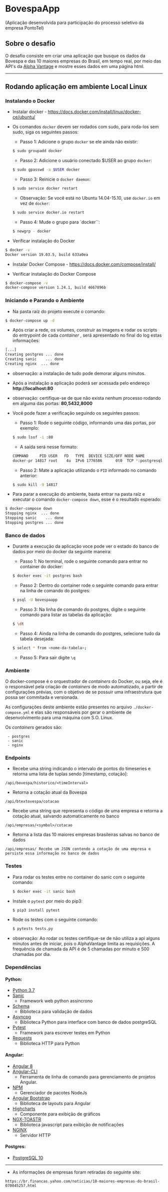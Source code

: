 # BovespaApp

(Aplicação desenvolvida para participação do processo seletivo da empresa PontoTel)

## Sobre o desafio
O desafio consiste em criar uma aplicação que busque os dados da Bovespa e das 10 maiores empresas do Brasil, em tempo real, por meio das API's da [Alpha Vantage](https://www.alphavantage.co/) e mostre esses dados em uma página html.

---


## Rodando aplicação em ambiente Local Linux ##

### Instalando o Docker ###

- Instalar docker - https://docs.docker.com/install/linux/docker-ce/ubuntu/

- Os comandos `docker` devem ser rodados com sudo, para roda-los sem sudo, siga os seguintes passos:

    - Passo 1: Adicione o grupo `docker` se ele ainda não existir:

    
    ```bash
    $ sudo groupadd docker
    ```
  
    - Passo 2: Adicione o usuário conectado $USER ao grupo `docker`:
     
    ```bash
    $ sudo gpasswd -a $USER docker
    ```
  
    - Passo 3: Reinicie o `docker daemon`:
    
     ```bash
    $ sudo service docker restart 
    ```
  
    - Observação: Se você está no Ubuntu 14.04-15.10, use `docker.io` em vez de `docker`:
    
    ```bash
    $ sudo service docker.io restart
    ``` 

    - Passo 4: Mude o grupo para  `docker``:
    
     ```bash
    $ newgrp - docker
    ```
    
- Verificar instalação do Docker

```bash
$ docker -v
Docker version 19.03.5, build 633a0ea
```

- Instalar Docker Compose - https://docs.docker.com/compose/install/

-  Verificar instalação do Docker Compose

```bash
$ docker-compose -v
docker-compose version 1.24.1, build 4667896b
```

### Iniciando e Parando o Ambiente ###

- Na pasta raíz do projeto execute o comando:

```bash
$ docker-compose up -d
```

- Após criar a rede, os volumes, construir as imagens e rodar os scripts do entrypoint de cada _container_ , será apresentado no final do log estas informações:

```bash
[...]
Creating postgres ... done
Creating sanic    ... done
Creating nginx  ... done
```
- observação: a instalação de tudo pode demorar alguns minutos.


- Após a instalação a aplicação poderá ser acessada pelo endereço **http://localhost:80**

- observação: certifique-se de que não exista nenhum processo rodando em alguma das portas: **80,5432,8000**

- Você pode fazer a verificação seguindo os seguintes passos:

    - Passo 1: Rode o seguinte código, informando uma das portas, por exemplo:

    ```bash
    $ sudo lsof -i :80
    ```

    - A saída será nesse formato:

    ```bash
    COMMAND     PID USER   FD   TYPE  DEVICE SIZE/OFF NODE NAME
    docker-pr 14817 root    4u  IPv6 1776586      0t0  TCP *:postgresql (LISTEN)
    ```

    - Passo 2: Mate a aplicação utilizando o `PID` informado no comando anterior:
    
    ```bash
    $ sudo kill -9 14817
    ```

- Para parar a execução do ambiente, basta entrar na pasta raíz e executar o comando `docker-compose down`, esse é o resultado esperado:

```bash
$ docker-compose down
Stopping nginx  ... done
Stopping sanic    ... done
Stopping postgres ... done
```

### Banco de dados ###

- Durante a execução da aplicação voce pode ver o estado do banco de dados por meio do docker da seguinte maneira:
    
    - Passo 1: No terminal, rode o seguinte comando para entrar no container do docker:

    ```bash
    $ docker exec -it postgres bash
    ```

    - Passo 2: Dentro do container rode o seguinte comando para entrar na linha de comando do postgres:

    ```bash
    $ psql -U bovespaapp
    ```

    - Passo 3: Na linha de comando do postgres, digite o seguinte comando para listar as tabelas da aplicação:
    
    ```bash
    $ \dt
    ```
    - Passo 4: Ainda na linha de comando do postgres, selecione tudo da tabela desejada:
    
    ```bash
    $ select * from <nome-da-tabela>;
    ```

    - Passo 5: Para sair digite `\q`
    

### Ambiente ###

O docker-compose é o orquestrador de _containers_ do Docker, ou seja, ele é o responsável pela criação de _containers_ de modo automatizado, a partir de configurações prévias, com o objetivo de se possuir uma infraestrutura que possa ser commitada e versionada.

As configurações deste ambiente estão presentes no arquivo `./docker-compose.yml` e elas são responsáveis por gerar o ambiente de desenvolvimento para uma máquina com S.O. Linux.

Os _containers_ gerados são:

```text
 - postgres
 - sanic
 - nginx
```


### Endpoints ###

- Recebe uma string indicando o intervalo de pontos do timeseries e retorna uma lista de tuplas sendo [timestamp, cotação]:

```text
/api/bovespa/historico/<timeInterval> 
```

- Retorna a cotação atual da Bovespa

```text
/api/btextovespa/cotacao
```

- Recebe uma string que representa o código de uma empresa e retorna a cotação atual, salvando automaticamente no banco

```text
/api/empresas/<symbol>/cotacao
```

- Retorna a lista das 10 maiores empresas brasileiras salvas no banco de dados

```text
/api/empresas/ Recebe um JSON contendo a cotação de uma empresa e persiste essa informação no banco de dados
```

### Testes ###

- Para rodar os testes entre no container do sanic com o seguinte comando:

    ```bash
    $ docker exec -it sanic bash
    ```

- Instale o `pytest` por meio do pip3:

    ```bash
    $ pip3 install pytest
    ```
- Rode os testes com o seguinte comando:

    ```bash
    $ pytests tests.py
    ```

- observação: Ao rodar os testes certifique-se de não utiliza a api alguns minutos antes de iniciar, pois o AlphaVantage limita as requisições. A frequência de chamada da API é de 5 chamadas por minuto e 500 chamadas por dia.

### Dependências ###

#### Python:

+ [Python 3.7](https://www.python.org/)
+ [Sanic](https://sanic.readthedocs.io/en/latest/index.html)
  - Framework web python assíncrono
+ [Schema](https://pypi.org/project/schema/)
  - Biblioteca para validação de dados
+ [Asyncpg](https://magicstack.github.io/asyncpg/current/index.html)
  - Biblioteca Python para interface com banco de dados postgreSQL
+ [Pytest](https://docs.pytest.org/en/latest/)
  - Framework para escrever testes em Python
+ [Requests](https://requests.readthedocs.io/pt_BR/latest/user/quickstart.html)
  - Biblioteca HTTP para Python

#### Angular:
+ [Angular 8](https://angular.io/)
+ [Angular-CLI](https://cli.angular.io/)
  - Ferramenta de linha de comando para gerenciamento de projetos Angular.
+ [NPM](https://www.npmjs.com/)
  - Gerenciador de pacotes NodeJs
+ [Angular Bootstrap](https://ng-bootstrap.github.io/#/home)
  - Biblioteca de layouts para Angular
+ [Highcharts](https://www.highcharts.com/blog/post/highcharts-and-angular-7/)
  - Componente para exibição de gráficos
+ [NGX-TOASTR](https://www.npmjs.com/package/ngx-toastr)
  - Biblioteca javascript para exibição de notificações
+ [NGINX](https://www.nginx.com/)
  - Servidor HTTP

#### Postgres:
+ [PostgreSQL 10](https://www.postgresql.org/)

---

- As informações de empresas foram retiradas do seguinte site:
```text
https://br.financas.yahoo.com/noticias/10-maiores-empresas-do-brasil-070045257.html
```


